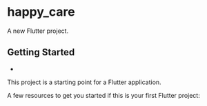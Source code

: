 # happy_care

A new Flutter project.

## Getting Started

-

This project is a starting point for a Flutter application.

A few resources to get you started if this is your first Flutter project:
